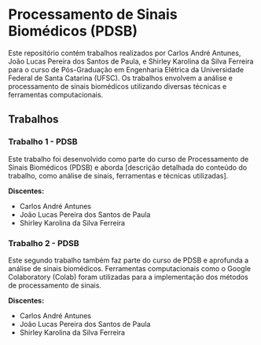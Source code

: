 # Processamento de Sinais Biomédicos (PDSB)

Este repositório contém trabalhos realizados por Carlos André Antunes, João Lucas Pereira dos Santos de Paula, e Shirley Karolina da Silva Ferreira para o curso de Pós-Graduação em Engenharia Elétrica da Universidade Federal de Santa Catarina (UFSC). Os trabalhos envolvem a análise e processamento de sinais biomédicos utilizando diversas técnicas e ferramentas computacionais.

## Trabalhos

### Trabalho 1 - PDSB

Este trabalho foi desenvolvido como parte do curso de Processamento de Sinais Biomédicos (PDSB) e aborda [descrição detalhada do conteúdo do trabalho, como análise de sinais, ferramentas e técnicas utilizadas].

**Discentes:**
- Carlos André Antunes
- João Lucas Pereira dos Santos de Paula
- Shirley Karolina da Silva Ferreira

### Trabalho 2 - PDSB

Este segundo trabalho também faz parte do curso de PDSB e aprofunda a análise de sinais biomédicos. Ferramentas computacionais como o Google Colaboratory (Colab) foram utilizadas para a implementação dos métodos de processamento de sinais.

**Discentes:**
- Carlos André Antunes
- João Lucas Pereira dos Santos de Paula
- Shirley Karolina da Silva Ferreira
